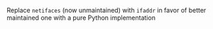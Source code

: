 Replace `netifaces` (now unmaintained) with `ifaddr` in favor of better maintained one with a pure Python implementation
